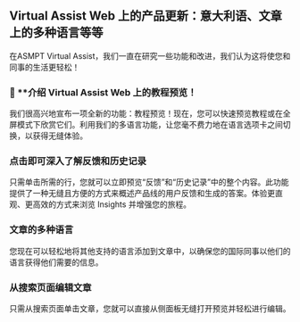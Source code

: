 ## Virtual Assist Web 上的产品更新：意大利语、文章上的多种语言等等

在ASMPT Virtual Assist，我们一直在研究一些功能和改进，我们认为这将使您和同事的生活更轻松！

### 🚀 **介绍 Virtual Assist Web 上的教程预览！

我们很高兴地宣布一项全新的功能：教程预览！现在，您可以快速预览教程或在全屏模式下欣赏它们。利用我们的多语言功能，让您毫不费力地在语言选项卡之间切换，以获得无缝体验。


### **点击即可深入了解反馈和历史记录**

只需单击所需的行，您就可以立即预览“反馈”和“历史记录”中的整个内容。此功能提供了一种无缝且方便的方式来概述产品线的用户反馈和生成的答案。体验更直观、更高效的方式来浏览 Insights 并增强您的旅程。

### **文章的多种语言**

您现在可以轻松地将其他支持的语言添加到文章中，以确保您的国际同事以他们的语言获得他们需要的信息。


### **从搜索页面编辑文章**
只需从搜索页面单击文章，您就可以直接从侧面板无缝打开预览并轻松进行编辑。
